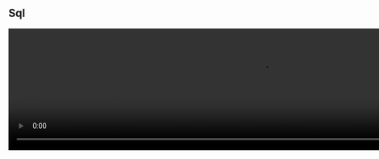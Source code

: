 

## Sql 

<video width="1000" height="240" controls>
  <source src="http://ankit-portfolio.s3-ap-southeast-1.amazonaws.com/system-design/basics/14-sql.mp4" type="video/mp4">
</video>
